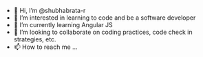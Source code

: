 - 👋 Hi, I’m @shubhabrata-r
- 👀 I’m interested in learning to code and be a software developer
- 🌱 I’m currently learning Angular JS
- 💞️ I’m looking to collaborate on coding practices, code check in strategies, etc.
- 📫 How to reach me ...

<!---
shubhabrata-r/shubhabrata-r is a ✨ special ✨ repository because its `README.md` (this file) appears on your GitHub profile.
You can click the Preview link to take a look at your changes.
--->
